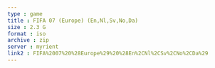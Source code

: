 ```yaml
---
type : game
title : FIFA 07 (Europe) (En,Nl,Sv,No,Da)
size : 2.3 G
format : iso
archive : zip
server : myrient
link2 : FIFA%2007%20%28Europe%29%20%28En%2CNl%2CSv%2CNo%2CDa%29
---
```

